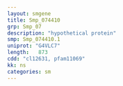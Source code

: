 ```yaml
---
layout: smgene
title: Smp_074410
grp: Smp_07
description: "hypothetical protein"
smp: Smp_074410.1
uniprot: "G4VLC7"
length:   873
cdd: "cl12631, pfam11069"
kk: ns
categories: sm
---
```

